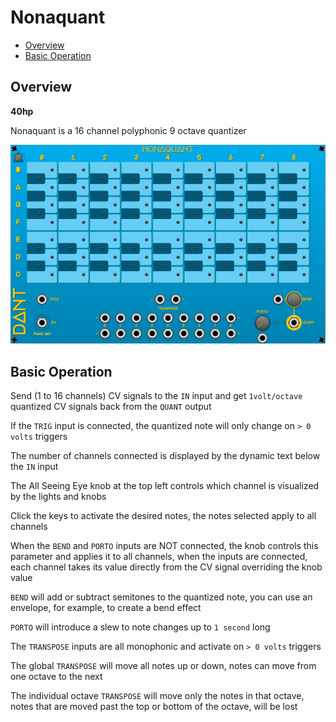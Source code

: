 # Nonaquant

* [Overview](#overview)
* [Basic Operation](#basic-operation)

## Overview

**40hp**

Nonaquant is a 16 channel polyphonic 9 octave quantizer

![Nonaquant](img/nonaquant.png)

## Basic Operation

Send (1 to 16 channels) CV signals to the `IN` input and get `1volt/octave` quantized CV signals back from the `QUANT` output

If the `TRIG` input is connected, the quantized note will only change on `> 0 volts` triggers

The number of channels connected is displayed by the dynamic text below the `IN` input

The All Seeing Eye knob at the top left controls which channel is visualized by the lights and knobs

Click the keys to activate the desired notes, the notes selected apply to all channels

When the `BEND` and `PORTO` inputs are NOT connected, the knob controls this parameter and applies it to all channels, when the inputs are connected, each channel takes its value directly from the CV signal overriding the knob value

`BEND` will add or subtract semitones to the quantized note, you can use an envelope, for example, to create a bend effect

`PORTO` will introduce a slew to note changes up to `1 second` long

The `TRANSPOSE` inputs are all monophonic and activate on `> 0 volts` triggers

The global `TRANSPOSE` will move all notes up or down, notes can move from one octave to the next

The individual octave `TRANSPOSE` will move only the notes in that octave, notes that are moved past the top or bottom of the octave, will be lost
